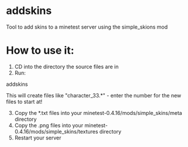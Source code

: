 # addskins
Tool to add skins to a minetest server using the simple_skions mod

# How to use it:

1) CD into the directory the source files are in
2) Run:

addskins <starting number>

This will create files like "character_33.*" - enter the number for the new files to start at!

3) Copy the *.txt files into your minetest-0.4.16/mods/simple_skins/meta directory
4) Copy the .png files into your minetest-0.4.16/mods/simple_skins/textures directory
5) Restart your server

